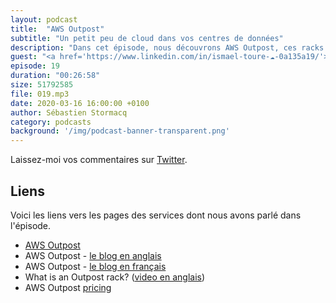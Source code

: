 ```yaml
---
layout: podcast
title:  "AWS Outpost"
subtitle: "Un petit peu de cloud dans vos centres de données"
description: "Dans cet épisode, nous découvrons AWS Outpost, ces racks d'équippement qui permettent d'étendre le cloud dans vos centres de données. Nous détaillons les cas d'utilisation, les procédures de contrôle et de gestion, les APIs que vous pouvez utiliser pour utiliser l'infrastructure AWS au sein de vos équippements actuels."
guest: "<a href='https://www.linkedin.com/in/ismael-toure-☁-0a135a19/'>Ismael Toure</a>, Senior Manager Solution Architecture, AWS."
episode: 19
duration: "00:26:58"
size: 51792585 
file: 019.mp3  
date: 2020-03-16 16:00:00 +0100
author: Sébastien Stormacq
category: podcasts
background: '/img/podcast-banner-transparent.png'
---
```


Laissez-moi vos commentaires sur [Twitter](https://twitter.com/sebsto).

## Liens

Voici les liens vers les pages des services dont nous avons parlé dans l'épisode.

- [AWS Outpost](https://aws.amazon.com/outposts/)
- AWS Outpost - [le blog en anglais](https://aws.amazon.com/blogs/aws/aws-outposts-now-available-order-your-racks-today/)
- AWS Outpost - [le blog en français](https://aws.amazon.com/fr/blogs/france/aws-outposts-maintenant-disponibles-sur-la-region-aws-europe-paris)
- What is an Outpost rack? ([video en anglais](https://www.youtube.com/watch?v=Q6OgRawyjIQ&feature=emb_title))
- AWS Outpost [pricing](https://aws.amazon.com/outposts/pricing/)